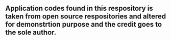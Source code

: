 ## Application codes found in this respository is taken from open source respositories and altered for demonstrtion purpose and the credit goes to the sole author.
